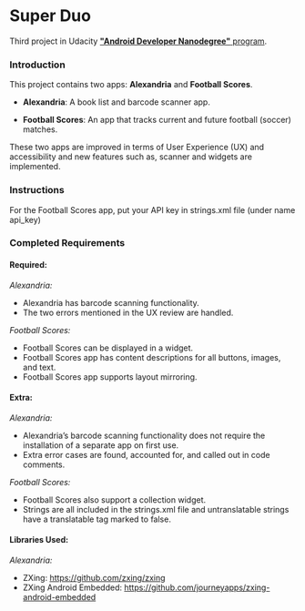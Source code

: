Super Duo
=============

Third project in Udacity [**"Android Developer Nanodegree"** program](https://www.udacity.com/course/android-developer-nanodegree--nd801).

### Introduction

This project contains two apps: **Alexandria** and **Football Scores**.

* **Alexandria**: A book list and barcode scanner app.

* **Football Scores**: An app that tracks current and future football (soccer) matches.

These two apps are improved in terms of User Experience (UX) and accessibility and new features such as, scanner and widgets are implemented.

### Instructions
For the Football Scores app, put your API key in strings.xml file (under name api_key)

### Completed Requirements

#### Required:

_Alexandria:_

* Alexandria has barcode scanning functionality.
* The two errors mentioned in the UX review are handled.

_Football Scores:_

* Football Scores can be displayed in a widget.
* Football Scores app has content descriptions for all buttons, images, and text.
* Football Scores app supports layout mirroring.

#### Extra:

_Alexandria:_

* Alexandria’s barcode scanning functionality does not require the installation of a separate app on first use.
* Extra error cases are found, accounted for, and called out in code comments.

_Football Scores:_

* Football Scores also support a collection widget.
* Strings are all included in the strings.xml file and untranslatable strings have a translatable tag marked to false.

#### Libraries Used:

_Alexandria:_
* ZXing: https://github.com/zxing/zxing
* ZXing Android Embedded: https://github.com/journeyapps/zxing-android-embedded
 
